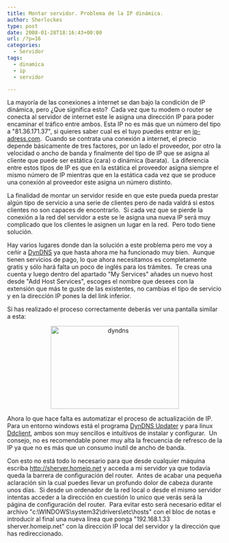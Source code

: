 ```yaml
---
title: Montar servidor. Problema de la IP dinámica.
author: Sherlockes
type: post
date: 2008-01-28T18:16:43+00:00
url: /?p=16
categories:
  - Servidor
tags:
  - dinamica
  - ip
  - servidor

---
```

La mayoría de las conexiones a internet se dan bajo la condición de IP dinámica, pero ¿Que significa esto?  Cada vez que tu modem o router se conecta al servidor de internet este le asigna una dirección IP para poder encaminar el tráfico entre ambos. Esta IP no es más que un número del tipo a "81.36.171.37", si quieres saber cual es el tuyo puedes entrar en <a HREF="http://www.ip-adress.com/" TARGET="_blank">ip-adress.com</a>.  Cuando se contrata una conexión a internet, el precio depende básicamente de tres factores, por un lado el proveedor, por otro la velocidad o ancho de banda y finalmente del tipo de IP que se asigna al cliente que puede ser estática (cara) o dinámica (barata).  La diferencia entre estos tipos de IP es que en la estática el proveedor asigna siempre el mismo número de IP mientras que en la estática cada vez que se produce una conexión al proveedor este asigna un número distinto.

La finalidad de montar un servidor reside en que este pueda pueda prestar algún tipo de servicio a una serie de clientes pero de nada valdrá si estos clientes no son capaces de encontrarlo.  Si cada vez que se pierde la conexión a la red del servidor a este se le asigna una nueva IP será muy complicado que los clientes le asignen un lugar en la red.  Pero todo tiene solución.

Hay varios lugares donde dan la solución a este problema pero me voy a ceñir a <a HREF="https://www.dyndns.com" TARGET="_blank">DynDNS</a> ya que hasta ahora me ha funcionado muy bien.  Aunque tienen servicios de pago, lo que ahora necesitamos es completamente gratis y sólo hará falta un poco de inglés para los trámites.  Te creas una cuenta y luego dentro del apartado "My Services" añades un nuevo host desde "Add Host Services", escoges el nombre que desees con la extensión que más te guste de las existentes, no cambias el tipo de servicio y en la dirección IP pones la del link inferior.

Si has realizado el proceso correctamente deberás ver una pantalla similar a esta:

<p ALIGN="center">
  <img STYLE="border-top-width: 0px; border-left-width: 0px; border-bottom-width: 0px; border-right-width: 0px" HEIGHT="194" ALT="dyndns" SRC="http://sherver.homeip.net/blog/wp-content/uploads/2008/01/windowslivewritermontarservidor.problemadelaipdinmica-10f18dyndns-thumb.jpg" WIDTH="300" BORDER="0" />
</p>

Ahora lo que hace falta es automatizar el proceso de actualización de IP.  Para un entorno windows está el programa <a HREF="https://www.dyndns.com/support/clients/windows.html" TARGET="_blank">DynDNS Updater</a> y para linux <a HREF="https://www.dyndns.com/support/clients/unix.html" TARGET="_blank">Ddclient</a>, ambos son muy sencillos e intuitivos de instalar y configurar.  Un consejo, no es recomendable poner muy alta la frecuencia de refresco de la IP ya que no es más que un consumo inutil de ancho de banda.

Con esto no está todo lo necesario para que desde cualquier máquina escriba <a HREF="http://sherver.homeip.net">http://sherver.homeip.net</a> y acceda a mi servidor ya que todavía queda la barrera de configuración del router.  Antes de acabar una pequeña aclaración sin la cual puedes llevar un profundo dolor de cabeza durante unos días.  Si desde un ordenador de la red local o desde el mismo servidor intentas acceder a la dirección en cuestión lo unico que verás será la página de configuración del router.  Para evitar esto será necesario editar el archivo "c:\WINDOWS\system32\drivers\etc\hosts" con el bloc de notas e introducir al final una nueva línea que ponga "192.168.1.33 sherver.homeip.net" con la dirección IP local del servidor y la dirección que has redireccionado.